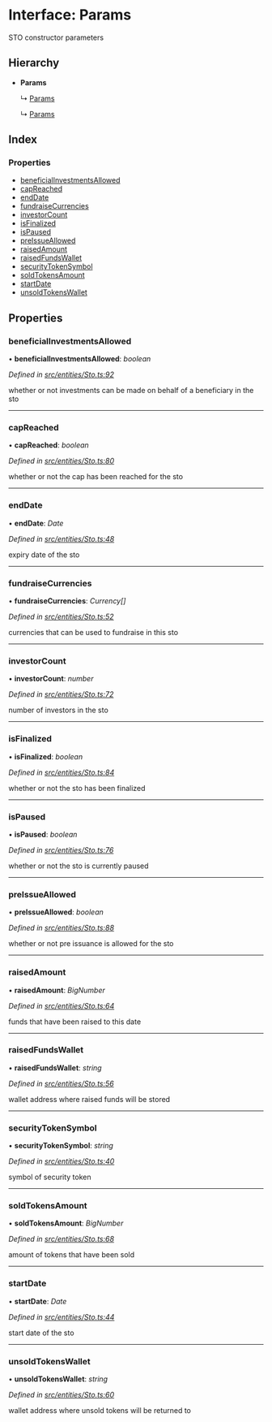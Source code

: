 # Interface: Params

STO constructor parameters

## Hierarchy

- **Params**

  ↳ [Params](_entities_simplesto_.params.md)

  ↳ [Params](_entities_tieredsto_.params.md)

## Index

### Properties

- [beneficialInvestmentsAllowed](_entities_sto_.params.md#beneficialinvestmentsallowed)
- [capReached](_entities_sto_.params.md#capreached)
- [endDate](_entities_sto_.params.md#enddate)
- [fundraiseCurrencies](_entities_sto_.params.md#fundraisecurrencies)
- [investorCount](_entities_sto_.params.md#investorcount)
- [isFinalized](_entities_sto_.params.md#isfinalized)
- [isPaused](_entities_sto_.params.md#ispaused)
- [preIssueAllowed](_entities_sto_.params.md#preissueallowed)
- [raisedAmount](_entities_sto_.params.md#raisedamount)
- [raisedFundsWallet](_entities_sto_.params.md#raisedfundswallet)
- [securityTokenSymbol](_entities_sto_.params.md#securitytokensymbol)
- [soldTokensAmount](_entities_sto_.params.md#soldtokensamount)
- [startDate](_entities_sto_.params.md#startdate)
- [unsoldTokensWallet](_entities_sto_.params.md#unsoldtokenswallet)

## Properties

### beneficialInvestmentsAllowed

• **beneficialInvestmentsAllowed**: _boolean_

_Defined in [src/entities/Sto.ts:92](https://github.com/PolymathNetwork/polymath-sdk/blob/d34930f/src/entities/Sto.ts#L92)_

whether or not investments can be made on behalf of a beneficiary in the sto

---

### capReached

• **capReached**: _boolean_

_Defined in [src/entities/Sto.ts:80](https://github.com/PolymathNetwork/polymath-sdk/blob/d34930f/src/entities/Sto.ts#L80)_

whether or not the cap has been reached for the sto

---

### endDate

• **endDate**: _Date_

_Defined in [src/entities/Sto.ts:48](https://github.com/PolymathNetwork/polymath-sdk/blob/d34930f/src/entities/Sto.ts#L48)_

expiry date of the sto

---

### fundraiseCurrencies

• **fundraiseCurrencies**: _Currency[]_

_Defined in [src/entities/Sto.ts:52](https://github.com/PolymathNetwork/polymath-sdk/blob/d34930f/src/entities/Sto.ts#L52)_

currencies that can be used to fundraise in this sto

---

### investorCount

• **investorCount**: _number_

_Defined in [src/entities/Sto.ts:72](https://github.com/PolymathNetwork/polymath-sdk/blob/d34930f/src/entities/Sto.ts#L72)_

number of investors in the sto

---

### isFinalized

• **isFinalized**: _boolean_

_Defined in [src/entities/Sto.ts:84](https://github.com/PolymathNetwork/polymath-sdk/blob/d34930f/src/entities/Sto.ts#L84)_

whether or not the sto has been finalized

---

### isPaused

• **isPaused**: _boolean_

_Defined in [src/entities/Sto.ts:76](https://github.com/PolymathNetwork/polymath-sdk/blob/d34930f/src/entities/Sto.ts#L76)_

whether or not the sto is currently paused

---

### preIssueAllowed

• **preIssueAllowed**: _boolean_

_Defined in [src/entities/Sto.ts:88](https://github.com/PolymathNetwork/polymath-sdk/blob/d34930f/src/entities/Sto.ts#L88)_

whether or not pre issuance is allowed for the sto

---

### raisedAmount

• **raisedAmount**: _BigNumber_

_Defined in [src/entities/Sto.ts:64](https://github.com/PolymathNetwork/polymath-sdk/blob/d34930f/src/entities/Sto.ts#L64)_

funds that have been raised to this date

---

### raisedFundsWallet

• **raisedFundsWallet**: _string_

_Defined in [src/entities/Sto.ts:56](https://github.com/PolymathNetwork/polymath-sdk/blob/d34930f/src/entities/Sto.ts#L56)_

wallet address where raised funds will be stored

---

### securityTokenSymbol

• **securityTokenSymbol**: _string_

_Defined in [src/entities/Sto.ts:40](https://github.com/PolymathNetwork/polymath-sdk/blob/d34930f/src/entities/Sto.ts#L40)_

symbol of security token

---

### soldTokensAmount

• **soldTokensAmount**: _BigNumber_

_Defined in [src/entities/Sto.ts:68](https://github.com/PolymathNetwork/polymath-sdk/blob/d34930f/src/entities/Sto.ts#L68)_

amount of tokens that have been sold

---

### startDate

• **startDate**: _Date_

_Defined in [src/entities/Sto.ts:44](https://github.com/PolymathNetwork/polymath-sdk/blob/d34930f/src/entities/Sto.ts#L44)_

start date of the sto

---

### unsoldTokensWallet

• **unsoldTokensWallet**: _string_

_Defined in [src/entities/Sto.ts:60](https://github.com/PolymathNetwork/polymath-sdk/blob/d34930f/src/entities/Sto.ts#L60)_

wallet address where unsold tokens will be returned to
